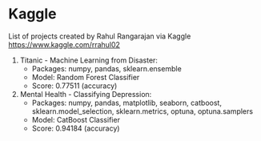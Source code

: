 # Kaggle

List of projects created by Rahul Rangarajan via Kaggle
https://www.kaggle.com/rrahul02

1. Titanic - Machine Learning from Disaster:
   * Packages: numpy, pandas, sklearn.ensemble
   * Model: Random Forest Classifier
   * Score: 0.77511 (accuracy)
2. Mental Health - Classifying Depression:
   * Packages: numpy, pandas, matplotlib, seaborn, catboost, sklearn.model_selection, sklearn.metrics, optuna, optuna.samplers
   * Model: CatBoost Classifier
   * Score: 0.94184 (accuracy)
